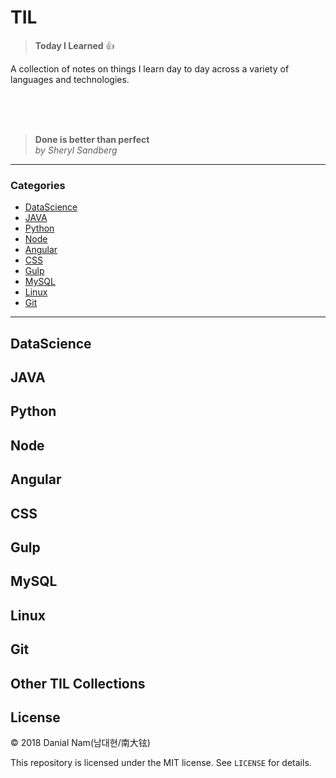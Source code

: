 # TIL

> **Today I Learned** :+1:

A collection of notes on things I learn day to day across a
variety of languages and technologies.

<br/>
<br/>
<br/>

> **Done is better than perfect**<br/>
_by Sheryl Sandberg_
---

### Categories

* [DataScience](#datascience)
* [JAVA](#java)
* [Python](#python)
* [Node](#node)
* [Angular](#angular)
* [CSS](#css)
* [Gulp](#gulp)
* [MySQL](#mysql)
* [Linux](#linux)
* [Git](#git)

---

## DataScience

## JAVA

## Python

## Node

## Angular

## CSS

## Gulp

## MySQL

## Linux

## Git

## Other TIL Collections


## License

&copy; 2018 Danial Nam(남대현/南大铉)

This repository is licensed under the MIT license. See `LICENSE` for
details.
